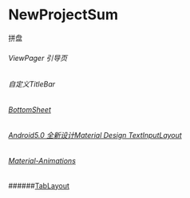 # NewProjectSum
拼盘
###### ViewPager  引导页
###### 自定义TitleBar
###### [BottomSheet](https://github.com/hehonghui/android-tech-frontier/blob/master/issue-49/%E5%A6%82%E4%BD%95%E4%BD%BF%E7%94%A8BottomSheet.md)
###### [Android5.0 全新设计Material Design TextInputLayout](https://github.com/HanteIsHante/NewProjectSum/blob/master/app/src/main/java/com/example/hante/newprojectsum/textinputactivity/TextInputLayoutActivity.java)

###### [Material-Animations](https://github.com/lgvalle/Material-Animations)
######[TabLayout](https://github.com/HanteIsHante/NewProjectSum/tree/master/app/src/main/java/com/example/hante/newprojectsum/tablelayout)

